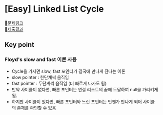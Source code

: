 # [Easy] Linked List Cycle
📍[문제링크](https://leetcode.com/problems/linked-list-cycle/description/)\
📍[제출결과](https://leetcode.com/problems/linked-list-cycle/submissions/1028667969/)

## Key point
### Floyd's slow and fast 이론 사용
- Cycle을 가지면 slow, fast 포인터가 결국에 만나게 된다는 이론
- slow pointer : 한단계씩 움직임
- fast pointer : 두단계씩 움직임 (더 빠르게 나가도 됨)
- 만약 사이클이 없다면, 빠른 포인터는 연결 리스트의 끝에 도달하여 null을 가리키게 됨.
- 하지만 사이클이 있다면, 빠른 포인터와 느린 포인터는 언젠가 만나게 되어 사이클의 존재를 확인할 수 있음
